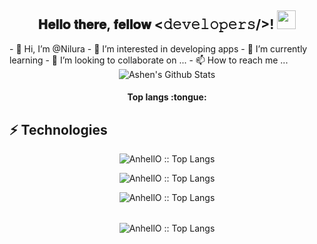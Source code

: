 <div align="center">
<h2> 𝐇𝐞𝐥𝐥𝐨 𝐭𝐡𝐞𝐫𝐞, 𝐟𝐞𝐥𝐥𝐨𝐰 <𝚍𝚎𝚟𝚎𝚕𝚘𝚙𝚎𝚛𝚜/>! <img src="https://github.com/Nilura/website/blob/master/img/Hi.gif" width="30px"></h2>
</div>
<div align="center" width="50">


</div>
- 👋 Hi, I’m @Nilura
- 👀 I’m interested in developing apps
- 🌱 I’m currently learning 
- 💞️ I’m looking to collaborate on ...
- 📫 How to reach me ...
<div align="center">
<img align="center" src="https://github-readme-stats.vercel.app/api?username=Nilura&include_all_commits=true&count_private=true&show_icons=true&line_height=20&title_color=7A7ADB&icon_color=2234AE&text_color=D3D3D3&bg_color=0,000000,130F40" alt="Ashen's Github Stats">
 
  </div>
  <h4 align="center">Top langs :tongue:</h4>
<h2>⚡ Technologies</h2>
<div align="center">
<table>
  <tr>
  <p><img src="https://camo.githubusercontent.com/b89bd9bf7b9de39f995f868b7e0f300998bd4cebcd9f49cb2bc6ad7ba5b11eed/68747470733a2f2f696d672e736869656c64732e696f2f62616467652f2d446172742d4533344632363f7374796c653d666c61742d737175617265266c6f676f3d44617274" alt="AnhellO :: Top Langs" /></p>

<p><img src="https://camo.githubusercontent.com/cec92673ea713fa89ba2ae2033daf5851f6f39393ff5b93231aa707d424638d9/68747470733a2f2f696d672e736869656c64732e696f2f62616467652f2d4e6f64656a732d626c61636b3f7374796c653d666c61742d737175617265266c6f676f3d4e6f64652e6a73" alt="AnhellO :: Top Langs" /></p>
 
<p><img src="https://camo.githubusercontent.com/5ab7350f862f02c8f081b34d1ac1a02275ee7a793dc65f6c04ee56208dfb1656/68747470733a2f2f696d672e736869656c64732e696f2f62616467652f2d466c75747465722d7465616c3f7374796c653d666c61742d737175617265266c6f676f3d466c7574746572" alt="AnhellO :: Top Langs" /></p>
</div>
  </tr>

</table>
</div>
<p align="center"><img src="https://github-readme-stats.vercel.app/api/top-langs/?username=Nilura&langs_count=10&theme=tokyonight&layout=compact" alt="AnhellO :: Top Langs" /></p>

<!---
Nilura/Nilura is a ✨ special ✨ repository because its `README.md` (this file) appears on your GitHub profile.
You can click the Preview link to take a look at your changes.
--->
